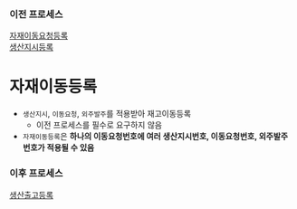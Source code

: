### 이전 프로세스

[자재이동요청등록](./자재이동요청등록#자재이동요청등록)<br>
[생산지시등록](./생산지시등록#생산지시등록)

# 자재이동등록

- `생산지시`, `이동요청`, `외주발주`를 적용받아 재고이동등록
  - 이전 프로세스를 필수로 요구하지 않음
- `자재이동등록`은 **하나의 이동요청번호에 여러 생산지시번호, 이동요청번호, 외주발주번호가 적용될 수 있음**

### 이후 프로세스

[생산출고등록](./생산출고등록#생산출고등록)
